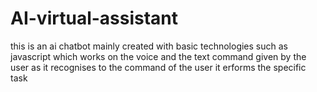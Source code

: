 # AI-virtual-assistant
 this is an ai chatbot mainly created with basic technologies such as javascript which works on the voice and the text command given by the user as it recognises to the command of the user it erforms the specific task
 
